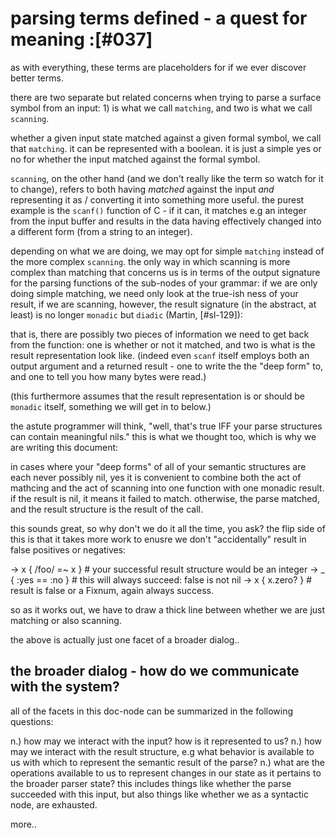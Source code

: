 # parsing terms defined - a quest for meaning :[#037]

as with everything, these terms are placeholders for if we ever discover better
terms.

there are two separate but related concerns when trying to parse a surface
symbol from an input: 1) is what we call `matching`, and two is what we call
`scanning`.

whether a given input state matched against a given formal symbol, we call
that `matching`. it can be represented with a boolean. it is just a simple
yes or no for whether the input matched against the formal symbol.

`scanning`, on the other hand (and we don't really like the term so watch for
it to change), refers to both having _matched_ against the input *and*
representing it as / converting it into something more useful. the purest
example is the `scanf()` function of C - if it can, it matches e.g an integer
from the input buffer and results in the data having effectively changed
into a different form (from a string to an integer).

depending on what we are doing, we may opt for simple `matching` instead
of the more complex `scanning`. the only way in which scanning is more complex
than matching that concerns us is in terms of the output signature for the
parsing functions of the sub-nodes of your grammar: if we are only doing
simple matching, we need only look at the true-ish ness of your result,
if we are scanning, however, the result signature (in the abstract, at least)
is no longer `monadic` but `diadic` (Martin, [#sl-129]):

that is, there are possibly two pieces of information we need to get back
from the function: one is whether or not it matched, and two is what is the
result representation look like. (indeed even `scanf` itself employs both
an output argument and a returned result - one to write the the "deep form"
to, and one to tell you how many bytes were read.)

(this furthermore assumes that the result representation is or should be
`monadic` itself, something we will get in to below.)

the astute programmer will think, "well, that's true IFF your parse structures
can contain meaningful nils." this is what we thought too, which is why
we are writing this document:

in cases where your "deep forms" of all of your semantic structures are each
never possibly nil, yes it is convenient to combine both the act of mathcing
and the act of scanning into one function with one monadic result. if the
result is nil, it means it failed to match. otherwise, the parse matched, and
the result structure is the result of the call.

this sounds great, so why don't we do it all the time, you ask? the flip side
of this is that it takes more work to enusre we don't "accidentally" result
in false positives or negatives:

  -> x { /foo/ =~ x  }  # your successful result structure would be an integer
  -> _ { :yes == :no }  # this will always succeed: false is not nil
  -> x { x.zero?     }  # result is false or a Fixnum, again always success.

so as it works out, we have to draw a thick line between whether we are just
matching or also scanning.

the above is actually just one facet of a broader dialog..


## the broader dialog - how do we communicate with the system?

all of the facets in this doc-node can be summarized in the following
questions:


  n.) how may we interact with the input? how is it represented to us?
  n.) how may we interact with the result structure, e.g what behavior is
      available to us with which to represent the semantic result of the parse?
  n.) what are the operations available to us to represent changes in our
      state as it pertains to the broader parser state? this includes things
      like whether the parse succeeded with this input, but also things like
      whether we as a syntactic node, are exhausted.

more..
